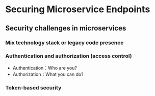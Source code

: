 # Securing Microservice Endpoints

## Security challenges in microservices

### Mix technology stack or legacy code presence

### Authentication and authorization (access control)

* Authentication：Who are you?
* Authorization：What you can do?

### Token-based security

### 
